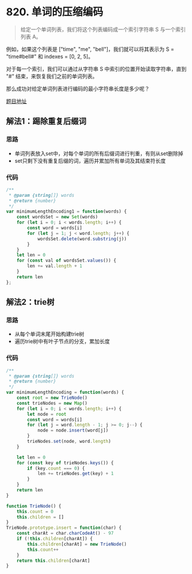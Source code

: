 # 820. 单词的压缩编码
> 给定一个单词列表，我们将这个列表编码成一个索引字符串 S 与一个索引列表 A。

例如，如果这个列表是 ["time", "me", "bell"]，我们就可以将其表示为 S = "time#bell#" 和 indexes = [0, 2, 5]。

对于每一个索引，我们可以通过从字符串 S 中索引的位置开始读取字符串，直到 "#" 结束，来恢复我们之前的单词列表。

那么成功对给定单词列表进行编码的最小字符串长度是多少呢？

[题目地址](https://leetcode-cn.com/problems/short-encoding-of-words)

## 解法1：踢除重复后缀词
### 思路
* 单词列表放入set中，对每个单词的所有后缀词进行判重，有则从set删除掉
* set只剩下没有重复后缀的词，遍历并累加所有单词及其结束符长度

### 代码
```js
/**
 * @param {string[]} words
 * @return {number}
 */
var minimumLengthEncoding1 = function(words) {
    const wordsSet = new Set(words)
    for (let i = 0; i < words.length; i++) {
        const word = words[i]
        for (let j = 1; j < word.length; j++) {
            wordsSet.delete(word.substring(j))
        }
    }
    let len = 0
    for (const val of wordsSet.values()) {
        len += val.length + 1
    }
    return len
};
```

## 解法2：trie树
### 思路
* 从每个单词末尾开始构建trie树
* 遍历trie树中有叶子节点的分支，累加长度

### 代码
```js
/**
 * @param {string[]} words
 * @return {number}
 */
var minimumLengthEncoding = function(words) {
    const root = new TrieNode()
    const trieNodes = new Map()
    for (let i = 0; i < words.length; i++) {
        let node = root
        const word = words[i]
        for (let j = word.length - 1; j >= 0; j--) {
            node = node.insert(word[j])
        }
        trieNodes.set(node, word.length)
    }

    let len = 0
    for (const key of trieNodes.keys()) {
        if (key.count === 0) {
            len += trieNodes.get(key) + 1
        }
    }
    return len
}

function TrieNode() {
    this.count = 0
    this.children = []
}
TrieNode.prototype.insert = function(char) {
    const charAt = char.charCodeAt() - 97
    if (!this.children[charAt]) {
        this.children[charAt] = new TrieNode()
        this.count++
    }
    return this.children[charAt]
}
```

